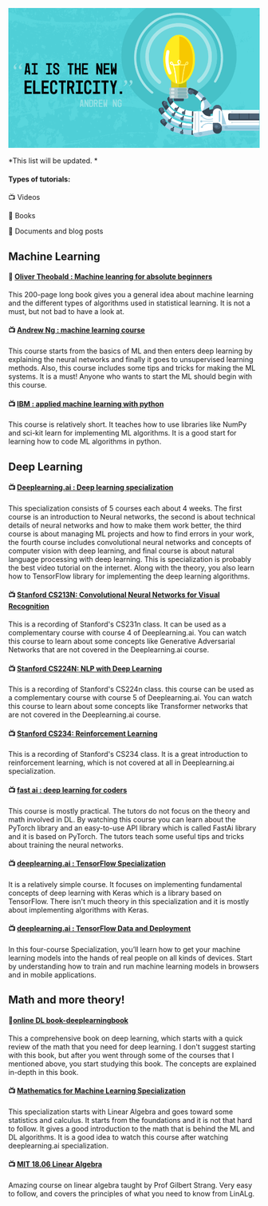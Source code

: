 ![](pic.png)

*This list will be updated. *

#### Types of tutorials:

:tv: Videos

:orange_book: Books

:page_facing_up: Documents and blog posts

## Machine Learning

#### :orange_book: [Oliver Theobald : Machine leanring for absolute beginners](https://www.amazon.com/Machine-Learning-Absolute-Beginners-Introduction-ebook/dp/B06VXKBLNG)

This 200-page long book gives you a general idea about machine learning and the different types of algorithms used in statistical learning. It is not a must, but not bad to have a look at.

#### :tv: [Andrew Ng : machine learning course](https://www.coursera.org/learn/machine-learning)
This course starts from the basics of ML and then enters deep learning by explaining the neural networks and finally it goes to unsupervised learning methods. Also, this course includes some tips and tricks for making the ML systems. It is a must! Anyone who wants to start the ML should begin with this course.

#### :tv: [IBM : applied machine learning with python](https://www.coursera.org/learn/machine-learning-with-python)
This course is relatively short. It teaches how to use libraries like NumPy and sci-kit learn for implementing ML algorithms. It is a good start for learning how to code ML algorithms in python.

## Deep Learning

#### :tv: [Deeplearning.ai : Deep learning specialization](https://www.coursera.org/specializations/deep-learning)
This specialization consists of 5 courses each about 4 weeks. The first course is an introduction to Neural networks, the second is about technical details of neural networks and how to make them work better, the third course is about managing ML projects and how to find errors in your work, the fourth course includes convolutional neural networks and concepts of computer vision with deep learning, and final course is about natural language processing with deep learning. This is specialization is probably the best video tutorial on the internet. Along with the theory, you also learn how to TensorFlow library for implementing the deep learning algorithms. 

#### :tv: [Stanford CS213N: Convolutional Neural Networks for Visual Recognition](https://www.youtube.com/watch?v=vT1JzLTH4G4&list=PL3FW7Lu3i5JvHM8ljYj-zLfQRF3EO8sYv)
This is a recording of Stanford's CS231n class. It can be used as a complementary course with course 4 of Deeplearning.ai. You can watch this course to learn about some concepts like Generative Adversarial Networks that are not covered in the Deeplearning.ai course.

#### :tv: [Stanford CS224N: NLP with Deep Learning ](https://www.youtube.com/watch?v=8rXD5-xhemo)
This is a recording of Stanford's CS224n class. this course can be used as a complementary course with course 5 of Deeplearning.ai. You can watch this course to learn about some concepts like Transformer networks that are not covered in the Deeplearning.ai course.

#### :tv: [Stanford CS234: Reinforcement Learning](https://www.youtube.com/watch?v=FgzM3zpZ55o)
This is a recording of Stanford's CS234 class. It is a great introduction to reinforcement learning, which is not covered at all in Deeplearning.ai specialization.

#### :tv: [fast ai : deep learning for coders](https://course.fast.ai/)
This course is mostly practical. The tutors do not focus on the theory and math involved in DL. By watching this course you can learn about the PyTorch library and an easy-to-use API library which is called FastAi library and it is based on PyTorch. The tutors teach some useful tips and tricks about training the neural networks.

#### :tv: [deeplearning.ai : TensorFlow Specialization](https://www.coursera.org/collections/tensorflow-deeplearning-ai)
It is a relatively simple course. It focuses on implementing fundamental concepts of deep learning with Keras which is a library based on TensorFlow. There isn't much theory in this specialization and it is mostly about implementing algorithms with Keras.

#### :tv: [deeplearning.ai : TensorFlow Data and Deployment](https://www.coursera.org/specializations/tensorflow-data-and-deployment)
In this four-course Specialization, you’ll learn how to get your machine learning models into the hands of real people on all kinds of devices. Start by understanding how to train and run machine learning models in browsers and in mobile applications. 

## Math and more theory!

#### :orange_book:[online DL book-deeplearningbook](http://www.deeplearningbook.org/)
This a comprehensive book on deep learning, which starts with a quick review of the math that you need for deep learning. I don't suggest starting with this book, but after you went through some of the courses that I mentioned above, you start studying this book. The concepts are explained in-depth in this book.

#### :tv: [Mathematics for Machine Learning Specialization](https://www.coursera.org/specializations/mathematics-machine-learning)
This specialization starts with Linear Algebra and goes toward some statistics and calculus. It starts from the foundations and it is not that hard to follow. It gives a good introduction to the math that is behind the ML and DL algorithms. It is a good idea to watch this course after watching deeplearning.ai specialization.

#### :tv: [MIT 18.06 Linear Algebra](https://ocw.mit.edu/courses/mathematics/18-06sc-linear-algebra-fall-2011/resource-index/)
Amazing course on linear algebra taught by Prof Gilbert Strang. Very easy to follow, and covers the principles of what you need to know from LinALg.

